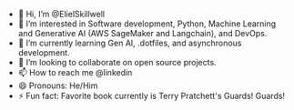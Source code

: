 - 👋 Hi, I’m @ElielSkillwell
- 👀 I’m interested in Software development, Python, Machine Learning and Generative AI (AWS SageMaker and Langchain), and DevOps.
- 🌱 I’m currently learning Gen AI, .dotfiles, and asynchronous development.
- 💞️ I’m looking to collaborate on open source projects.
- 📫 How to reach me @linkedin 
- 😄 Pronouns: He/Him
- ⚡ Fun fact: Favorite book currently is Terry Pratchett's Guards! Guards!

<!---
ElielSkillwell/ElielSkillwell is a ✨ special ✨ repository because its `README.md` (this file) appears on your GitHub profile.
You can click the Preview link to take a look at your changes.
--->
